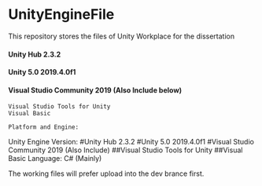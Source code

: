 # UnityEngineFile
This repository stores the files of Unity Workplace for the dissertation


#### Unity Hub 2.3.2 
#### Unity 5.0 2019.4.0f1 
#### Visual Studio Community 2019 (Also Include below) 
    Visual Studio Tools for Unity 
    Visual Basic 
    
    Platform and Engine:
Unity Engine
Version:
#Unity Hub 2.3.2
#Unity 5.0 2019.4.0f1
#Visual Studio Community 2019 (Also Include)
##Visual Studio Tools for Unity
##Visual Basic
Language:
C# (Mainly)


The working files will prefer upload into the dev brance first.
